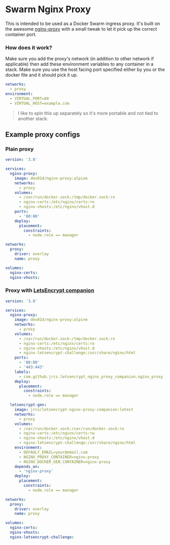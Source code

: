 # Swarm Nginx Proxy

This is intended to be used as a Docker Swarm ingress proxy. It's built on the awesome [nginx-proxy](https://github.com/nginx-proxy/nginx-proxy) with a small tweak to let it pick up the correct container port.

### How does it work?

Make sure you add the proxy's network (in addition to other network if applicable) then add these environment variables to any container in a stack. Make sure you use the host facing port specified either by you or the docker file and it should pick it up.

```yml
networks:
  - proxy
environment:
  - VIRTUAL_PORT=80
  - VIRTUAL_HOST=example.com
```

> I like to spin this up separately so it's more portable and not tied to another stack.

## Example proxy configs

### Plain proxy

```yml
version: '3.8'

services:
  nginx-proxy:
    image: dev01d/nginx-proxy:alpine
    networks:
      - proxy
    volumes:
      - /var/run/docker.sock:/tmp/docker.sock:ro
      - nginx-certs:/etc/nginx/certs:ro
      - nginx-vhosts:/etc/nginx/vhost.d
    ports:
      - '80:80'
    deploy:
      placement:
        constraints:
          - node.role == manager

networks:
  proxy:
    driver: overlay
    name: proxy

volumes:
  nginx-certs:
  nginx-vhosts:
```

### Proxy with [LetsEncrypt companion](https://github.com/nginx-proxy/docker-letsencrypt-nginx-proxy-companion)

```yml
version: '3.8'

services:
  nginx-proxy:
    image: dev01d/nginx-proxy:alpine
    networks:
      - proxy
    volumes:
      - /var/run/docker.sock:/tmp/docker.sock:ro
      - nginx-certs:/etc/nginx/certs:ro
      - nginx-vhosts:/etc/nginx/vhost.d
      - nginx-letsencrypt-challenge:/usr/share/nginx/html
    ports:
      - '80:80'
      - '443:443'
    labels:
      - com.github.jrcs.letsencrypt_nginx_proxy_companion.nginx_proxy
    deploy:
      placement:
        constraints:
          - node.role == manager

  letsencrypt-gen:
    image: jrcs/letsencrypt-nginx-proxy-companion:latest
    networks:
      - proxy
    volumes:
      - /var/run/docker.sock:/var/run/docker.sock:ro
      - nginx-certs:/etc/nginx/certs:rw
      - nginx-vhosts:/etc/nginx/vhost.d
      - nginx-letsencrypt-challenge:/usr/share/nginx/html
    environment:
      - DEFAULT_EMAIL=your@email.com
      - NGINX_PROXY_CONTAINER=nginx-proxy
      - NGINX_DOCKER_GEN_CONTAINER=nginx-proxy
    depends_on:
      - 'nginx-proxy'
    deploy:
      placement:
        constraints:
          - node.role == manager

networks:
  proxy:
    driver: overlay
    name: proxy

volumes:
  nginx-certs:
  nginx-vhosts:
  nginx-letsencrypt-challenge:
```
